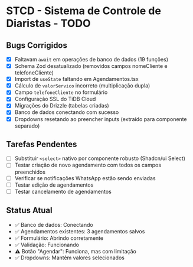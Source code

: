 # STCD - Sistema de Controle de Diaristas - TODO

## Bugs Corrigidos
- [x] Faltavam `await` em operações de banco de dados (19 funções)
- [x] Schema Zod desatualizado (removidos campos nomeCliente e telefoneCliente)
- [x] Import de `useState` faltando em Agendamentos.tsx
- [x] Cálculo de `valorServico` incorreto (multiplicação dupla)
- [x] Campo `telefoneCliente` no formulário
- [x] Configuração SSL do TiDB Cloud
- [x] Migrações do Drizzle (tabelas criadas)
- [x] Banco de dados conectando com sucesso
- [x] Dropdowns resetando ao preencher inputs (extraído para componente separado)

## Tarefas Pendentes
- [ ] Substituir `<select>` nativo por componente robusto (Shadcn/ui Select)
- [ ] Testar criação de novo agendamento com todos os campos preenchidos
- [ ] Verificar se notificações WhatsApp estão sendo enviadas
- [ ] Testar edição de agendamentos
- [ ] Testar cancelamento de agendamentos

## Status Atual
- ✅ Banco de dados: Conectando
- ✅ Agendamentos existentes: 3 agendamentos salvos
- ✅ Formulário: Abrindo corretamente
- ✅ Validação: Funcionando
- ⚠️ Botão "Agendar": Funciona, mas com limitação
- ✅ Dropdowns: Mantêm valores selecionados


